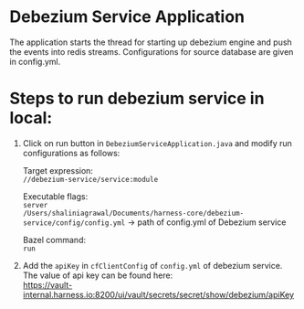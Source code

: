 # Debezium Service Application

The application starts the thread for starting up debezium engine and push the events into redis streams. Configurations for source database are given in config.yml.

# Steps to run debezium service in local:

1. Click on run button in `DebeziumServiceApplication.java` and modify run configurations as follows: <br />

   Target expression:<br />
   `//debezium-service/service:module`<br />

   Executable flags:<br />
    `server`<br />
    `/Users/shaliniagrawal/Documents/harness-core/debezium-service/config/config.yml` -> path of config.yml of Debezium service<br />

   Bazel command:<br />
   `run`
   
2. Add the `apiKey` in `cfClientConfig` of `config.yml` of debezium service. The value of api key can be found here: <br />
   https://vault-internal.harness.io:8200/ui/vault/secrets/secret/show/debezium/apiKey